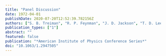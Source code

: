 ```yaml
---
title: "Panel Discussion"
date: 1972-04-01
publishDate: 2020-07-20T12:52:39.782156Z
authors: ["S. B. Treiman", "R. P. Feynman", "J. D. Jackson", "T. D. Lee", "F. E. Low"]
publication_types: ["1"]
abstract: ""
featured: false
publication: "*American Institute of Physics Conference Series*"
doi: "10.1063/1.2947505"
---
```



